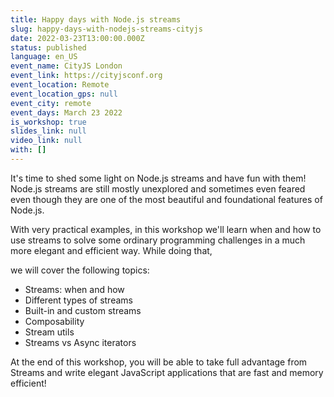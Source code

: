 ```yaml
---
title: Happy days with Node.js streams
slug: happy-days-with-nodejs-streams-cityjs
date: 2022-03-23T13:00:00.000Z
status: published
language: en_US
event_name: CityJS London
event_link: https://cityjsconf.org
event_location: Remote
event_location_gps: null
event_city: remote
event_days: March 23 2022
is_workshop: true
slides_link: null
video_link: null
with: []
---
```


It's time to shed some light on Node.js streams and have fun with them! Node.js streams are still mostly unexplored and sometimes even feared even though they are one of the most beautiful and foundational features of Node.js.

With very practical examples, in this workshop we'll learn when and how to use streams to solve some ordinary programming challenges in a much more elegant and efficient way. While doing that,

we will cover the following topics:

- Streams: when and how
- Different types of streams
- Built-in and custom streams
- Composability
- Stream utils
- Streams vs Async iterators

At the end of this workshop, you will be able to take full advantage from Streams and write elegant JavaScript applications that are fast and memory efficient!
